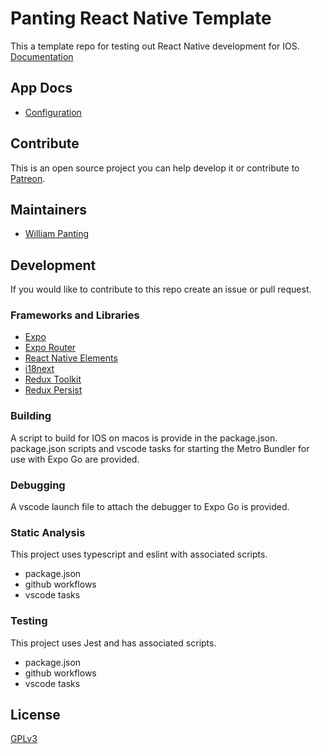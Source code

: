 # Panting React Native Template

This a template repo for testing out React Native development for IOS.
[Documentation](https://willtp87.github.io/panting-react-native-template/)

## App Docs

* [Configuration](./docs/config.md)

## Contribute

This is an open source project you can help develop it or contribute to [Patreon](https://www.patreon.com/WilliamPanting).

## Maintainers

* [William Panting](https://github.com/willtp87)

## Development

If you would like to contribute to this repo create an issue or pull request.

### Frameworks and Libraries

* [Expo](https://expo.dev/)
* [Expo Router](https://docs.expo.dev/router/introduction/)
* [React Native Elements](https://reactnativeelements.com/docs)
* [i18next](https://www.i18next.com/)
* [Redux Toolkit](https://redux-toolkit.js.org/)
* [Redux Persist](https://www.npmjs.com/package/redux-persist)

### Building

A script to build for IOS on macos is provide in the package.json.
package.json scripts and vscode tasks for starting the Metro Bundler for use with Expo Go are provided.

### Debugging

A vscode launch file to attach the debugger to Expo Go is provided.

### Static Analysis

This project uses typescript and eslint with associated scripts.

* package.json
* github workflows
* vscode tasks

### Testing

This project uses Jest and has associated scripts.

* package.json
* github workflows
* vscode tasks

## License

[GPLv3](http://www.gnu.org/licenses/gpl-3.0.txt)
